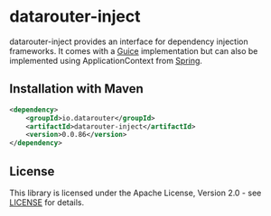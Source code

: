 # datarouter-inject

datarouter-inject provides an interface for dependency injection frameworks. It comes with a [Guice](https://github.com/google/guice) implementation but can also be implemented using ApplicationContext from [Spring](https://github.com/spring-projects/spring-framework).

## Installation with Maven

```xml
<dependency>
	<groupId>io.datarouter</groupId>
	<artifactId>datarouter-inject</artifactId>
	<version>0.0.86</version>
</dependency>
```

## License

This library is licensed under the Apache License, Version 2.0 - see [LICENSE](../LICENSE) for details.
